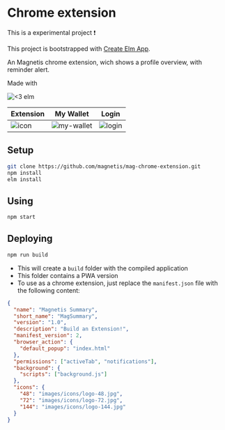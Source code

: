 # Chrome extension

This is a experimental project :exclamation:

This project is bootstrapped with [Create Elm App](https://github.com/halfzebra/create-elm-app).

An Magnetis chrome extension, wich shows a profile overview, with reminder alert.

Made with

![<3 elm](https://elm-lang.org/favicon.ico)

| Extension | My Wallet | Login |
| ---- | ---- | ---- |
| ![icon](https://user-images.githubusercontent.com/1855125/51565882-4e4ca500-1e7a-11e9-82e6-0140d9940dd5.png) | ![my-wallet](https://user-images.githubusercontent.com/1855125/51565881-4db40e80-1e7a-11e9-8b2c-0635dd83d47a.png) | ![login](https://user-images.githubusercontent.com/1855125/51565883-4e4ca500-1e7a-11e9-9f27-8e4ed18893ce.png) |


## Setup

``` sh
git clone https://github.com/magnetis/mag-chrome-extension.git
npm install
elm install
```

## Using

``` sh
npm start
```

## Deploying

``` sh
npm run build
```

- This will create a `build` folder with the compiled application
- This folder contains a PWA version
- To use as a chrome extension, just replace the `manifest.json` file with the following content:

``` json
{
  "name": "Magnetis Summary",
  "short_name": "MagSummary",
  "version": "1.0",
  "description": "Build an Extension!",
  "manifest_version": 2,
  "browser_action": {
    "default_popup": "index.html"
  },
  "permissions": ["activeTab", "notifications"],
  "background": {
    "scripts": ["background.js"]
  },
  "icons": {
    "48": "images/icons/logo-48.jpg",
    "72": "images/icons/logo-72.jpg",
    "144": "images/icons/logo-144.jpg"
  }
}
```